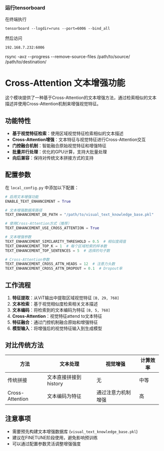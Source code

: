 ### 运行tensorboard
在终端执行
```
tensorboard --logdir=runs --port=6006 --bind_all
```
然后访问
```
192.168.7.232:6006
```

rsync -avz --progress --remove-source-files /path/to/source/ /path/to/destination/

# Cross-Attention 文本增强功能

这个模块提供了一种基于Cross-Attention的文本增强方法，通过检索相似的文本描述并使用Cross-Attention机制来增强视觉特征。

## 功能特性

- **基于视觉特征检索**：使用区域视觉特征检索相似的文本描述
- **Cross-Attention增强**：文本特征与视觉特征进行Cross-Attention交互
- **门控融合机制**：智能融合原始视觉特征和增强特征
- **批量并行处理**：优化的GPU计算，支持大批量处理
- **向后兼容**：保持对传统文本拼接方式的支持

## 配置参数

在 `local_config.py` 中添加以下配置：

```python
# 启用文本增强功能
ENABLE_TEXT_ENHANCEMENT = True

# 文本增强数据库路径
TEXT_ENHANCEMENT_DB_PATH = "/path/to/visual_text_knowledge_base.pkl"

# 使用Cross-Attention方式（推荐）
TEXT_ENHANCEMENT_USE_CROSS_ATTENTION = True

# 文本增强参数
TEXT_ENHANCEMENT_SIMILARITY_THRESHOLD = 0.5  # 相似度阈值
TEXT_ENHANCEMENT_TOP_K = 1  # 每个区域检索的样本数
TEXT_ENHANCEMENT_TOP_SENTENCES = 5  # 选择的句子数

# Cross-Attention参数
TEXT_ENHANCEMENT_CROSS_ATTN_HEADS = 12  # 注意力头数
TEXT_ENHANCEMENT_CROSS_ATTN_DROPOUT = 0.1  # Dropout率
```

## 工作流程

1. **特征提取**：从ViT输出中提取区域视觉特征 `[B, 29, 768]`
2. **文本检索**：基于视觉相似度检索相关文本描述
3. **文本编码**：将检索到的文本编码为特征 `[B, 5, 768]`
4. **Cross-Attention**：视觉特征attend to文本特征
5. **特征融合**：通过门控机制融合原始和增强特征
6. **模型输入**：将增强后的视觉特征输入到生成模型

## 对比传统方法

| 方法 | 文本处理 | 视觉增强 | 计算效率 |
|------|----------|----------|----------|
| 传统拼接 | 文本直接拼接到history | 无 | 中等 |
| Cross-Attention | 文本编码为特征 | 通过注意力机制增强 | 高 |

## 注意事项

- 需要预先构建文本增强数据库 (`visual_text_knowledge_base.pkl`)
- 建议在FINETUNE阶段使用，避免影响预训练
- 可以通过配置参数灵活调整增强强度